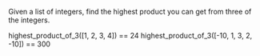 Given a list of integers, find the highest product you can get from three of the integers.

highest_product_of_3([1, 2, 3, 4]) == 24
highest_product_of_3([-10, 1, 3, 2, -10]) == 300